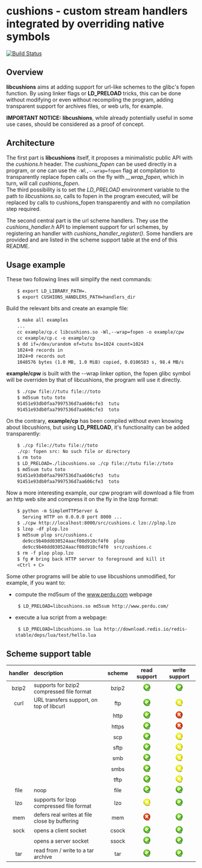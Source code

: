 # cushions - custom stream handlers integrated by overriding native symbols

[![Build Status](https://travis-ci.org/ncarrier/cushions.svg?branch=master)](https://travis-ci.org/ncarrier/cushions)

## Overview

**libcushions** aims at adding support for url-like schemes to the glibc's
fopen function.
By using linker flags or **LD\_PRELOAD** tricks, this can be done without
modifying or even without recompiling the program, adding transparent support
for archives files, or web urls, for example.

**IMPORTANT NOTICE:** **libcushions**, while already potentially useful in some
use cases, should be considered as a proof of concept.

## Architecture

The first part is **libcushions** itself, it proposes a minimalistic public
API with the *cushions.h* header. The *cushions\_fopen* can be used directly in
a program, or one can use the `-Wl,--wrap=fopen` flag at compilation to
transparently replace fopen calls on the fly with *\_\_wrap\_fopen*, which in
turn, will call *cushions\_fopen*.  
The third possibility is to set the *LD\_PRELOAD* environment variable to the
path to *libcushions.so*, calls to fopen in the program executed, will be
replaced by calls to cushions_fopen transparently and with no compilation step
required.

The second central part is the url scheme handlers. They use the
*cushions\_handler.h* API to implement support for url schemes, by registering
an handler with *cushions\_handler\_register()*. Some handlers are provided and
are listed in the scheme support table at the end of this README.

## Usage example

These two following lines will simplify the next commands:

        $ export LD_LIBRARY_PATH=.
        $ export CUSHIONS_HANDLERS_PATH=handlers_dir

Build the relevant bits and create an example file:

        $ make all examples
        ...
        cc example/cp.c libcushions.so -Wl,--wrap=fopen -o example/cpw
        cc example/cp.c -o example/cp
        $ dd if=/dev/urandom of=tutu bs=1024 count=1024
        1024+0 records in
        1024+0 records out
        1048576 bytes (1.0 MB, 1.0 MiB) copied, 0.0106583 s, 98.4 MB/s

**example/cpw** is built with the --wrap linker option, the fopen glibc symbol
will be overriden by that of libcushions, the program will use it directly.

        $ ./cpw file://tutu file://toto
        $ md5sum tutu toto
        91451e93db0faa7997536d7aa606cfe3  tutu
        91451e93db0faa7997536d7aa606cfe3  toto

On the contrary, **example/cp** has been compiled without even knowing about
libcushions, but using **LD\_PRELOAD**, it's functionality can be added
transparently:

        $ ./cp file://tutu file://toto
        ./cp: fopen src: No such file or directory
        $ rm toto
        $ LD_PRELOAD=./libcushions.so ./cp file://tutu file://toto
        $ md5sum tutu toto
        91451e93db0faa7997536d7aa606cfe3  tutu
        91451e93db0faa7997536d7aa606cfe3  toto

Now a more interesting example, our cpw program will download a file from an
http web site and compress it on the fly in the lzop format:

        $ python -m SimpleHTTPServer &
          Serving HTTP on 0.0.0.0 port 8000 ...
        $ ./cpw http://localhost:8000/src/cushions.c lzo://plop.lzo
        $ lzop -df plop.lzo
        $ md5sum plop src/cushions.c
          de9cc9b40dd030524aacf08d910cf4f0  plop
          de9cc9b40dd030524aacf08d910cf4f0  src/cushions.c
        $ rm -f plop plop.lzo
        $ fg # bring back HTTP server to foreground and kill it
        <Ctrl + C>

Some other programs will be able to use libcushions unmodified, for example, if
you want to:

 * compute the md5sum of the www.perdu.com webpage

        $ LD_PRELOAD=libcushions.so md5sum http://www.perdu.com/

 * execute a lua script from a webpage:

        $ LD_PRELOAD=libcushions.so lua http://download.redis.io/redis-stable/deps/lua/test/hello.lua

## Scheme support table

| handler | description                                    | scheme | read support                                                                                                                | write support                                                                                                               |
|:-------:|:-----------------------------------------------|:------:|:---------------------------------------------------------------------------------------------------------------------------:|:---------------------------------------------------------------------------------------------------------------------------:|
| bzip2   | supports for bzip2 compressed file format      | bzip2  | <img src="https://raw.githubusercontent.com/ncarrier/cushions/master/misc/tick.png" alt="yes" style="width: 20px;"/>        | <img src="https://raw.githubusercontent.com/ncarrier/cushions/master/misc/tick.png" alt="yes" style="width: 20px;"/>        |
| curl    | URL transfers support, on top of libcurl       | ftp    | <img src="https://raw.githubusercontent.com/ncarrier/cushions/master/misc/tick.png" alt="yes" style="width: 20px;"/>        | <img src="https://raw.githubusercontent.com/ncarrier/cushions/master/misc/not_yet.png" alt="not yet" style="width: 20px;"/> |
|         |                                                | http   | <img src="https://raw.githubusercontent.com/ncarrier/cushions/master/misc/tick.png" alt="yes" style="width: 20px;"/>        | <img src="https://raw.githubusercontent.com/ncarrier/cushions/master/misc/cross.png" alt="no" style="width: 20px;"/>        |
|         |                                                | https  | <img src="https://raw.githubusercontent.com/ncarrier/cushions/master/misc/tick.png" alt="yes" style="width: 20px;"/>        | <img src="https://raw.githubusercontent.com/ncarrier/cushions/master/misc/cross.png" alt="no" style="width: 20px;"/>        |
|         |                                                | scp    | <img src="https://raw.githubusercontent.com/ncarrier/cushions/master/misc/tick.png" alt="yes" style="width: 20px;"/>        | <img src="https://raw.githubusercontent.com/ncarrier/cushions/master/misc/not_yet.png" alt="not yet" style="width: 20px;"/> |
|         |                                                | sftp   | <img src="https://raw.githubusercontent.com/ncarrier/cushions/master/misc/tick.png" alt="yes" style="width: 20px;"/>        | <img src="https://raw.githubusercontent.com/ncarrier/cushions/master/misc/not_yet.png" alt="not yet" style="width: 20px;"/> |
|         |                                                | smb    | <img src="https://raw.githubusercontent.com/ncarrier/cushions/master/misc/tick.png" alt="yes" style="width: 20px;"/>        | <img src="https://raw.githubusercontent.com/ncarrier/cushions/master/misc/not_yet.png" alt="not yet" style="width: 20px;"/> |
|         |                                                | smbs   | <img src="https://raw.githubusercontent.com/ncarrier/cushions/master/misc/tick.png" alt="yes" style="width: 20px;"/>        | <img src="https://raw.githubusercontent.com/ncarrier/cushions/master/misc/not_yet.png" alt="not yet" style="width: 20px;"/> |
|         |                                                | tftp   | <img src="https://raw.githubusercontent.com/ncarrier/cushions/master/misc/tick.png" alt="yes" style="width: 20px;"/>        | <img src="https://raw.githubusercontent.com/ncarrier/cushions/master/misc/not_yet.png" alt="not yet" style="width: 20px;"/> |
| file    | noop                                           | file   | <img src="https://raw.githubusercontent.com/ncarrier/cushions/master/misc/tick.png" alt="yes" style="width: 20px;"/>        | <img src="https://raw.githubusercontent.com/ncarrier/cushions/master/misc/tick.png" alt="yes" style="width: 20px;"/>        |
| lzo     | supports for lzop compressed file format       | lzo    | <img src="https://raw.githubusercontent.com/ncarrier/cushions/master/misc/not_yet.png" alt="not yet" style="width: 20px;"/> | <img src="https://raw.githubusercontent.com/ncarrier/cushions/master/misc/tick.png" alt="yes" style="width: 20px;"/>        |
| mem     | defers real writes at file close by buffering  | mem    | <img src="https://raw.githubusercontent.com/ncarrier/cushions/master/misc/cross.png" alt="no" style="width: 20px;"/>        | <img src="https://raw.githubusercontent.com/ncarrier/cushions/master/misc/tick.png" alt="yes" style="width: 20px;"/>        |
| sock    | opens a client socket                          | csock  | <img src="https://raw.githubusercontent.com/ncarrier/cushions/master/misc/tick.png" alt="yes" style="width: 20px;"/>        | <img src="https://raw.githubusercontent.com/ncarrier/cushions/master/misc/tick.png" alt="yes" style="width: 20px;"/>        |
|         | opens a server socket                          | ssock  | <img src="https://raw.githubusercontent.com/ncarrier/cushions/master/misc/tick.png" alt="yes" style="width: 20px;"/>        | <img src="https://raw.githubusercontent.com/ncarrier/cushions/master/misc/tick.png" alt="yes" style="width: 20px;"/>        |
| tar     | read from / write to a tar archive             | tar    | <img src="https://raw.githubusercontent.com/ncarrier/cushions/master/misc/tick.png" alt="yes" style="width: 20px;"/>        | <img src="https://raw.githubusercontent.com/ncarrier/cushions/master/misc/tick.png" alt="yes" style="width: 20px;"/>        |
